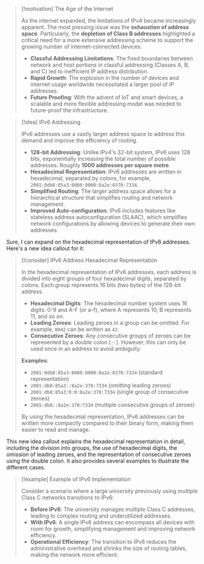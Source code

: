 > [!motivation] The Age of the Internet
> 
> As the internet expanded, the limitations of IPv4 became increasingly apparent. The most pressing issue was the **exhaustion of address space**. Particularly, the **depletion of Class B addresses** highlighted a critical need for a more extensive addressing scheme to support the growing number of internet-connected devices.
> 
> - **Classful Addressing Limitations**: The fixed boundaries between network and host portions in classful addressing (Classes A, B, and C) led to inefficient IP address distribution.
> - **Rapid Growth**: The explosion in the number of devices and internet usage worldwide necessitated a larger pool of IP addresses.
> - **Future Proofing**: With the advent of IoT and smart devices, a scalable and more flexible addressing model was needed to future-proof the infrastructure.
 
> [!idea] IPv6 Addressing
> 
> IPv6 addresses use  a vastly larger address space to address this demand and improve the efficiency of routing.
> 
> - **128-bit Addressing**: Unlike IPv4's 32-bit system, IPv6 uses 128 bits, exponentially increasing the total number of possible addresses. Roughly **1000 addresses per square metre**.
> - **Hexadecimal Representation**: IPv6 addresses are written in hexadecimal, separated by colons, for example, `2001:0db8:85a3:0000:0000:8a2e:0370:7334`. 
> - **Simplified Routing**: The larger address space allows for a hierarchical structure that simplifies routing and network management.
> - **Improved Auto-configuration**: IPv6 includes features like stateless address autoconfiguration (SLAAC), which simplifies network configurations by allowing devices to generate their own addresses.

Sure, I can expand on the hexadecimal representation of IPv6 addresses. Here's a new idea callout for it:

> \[!consider] IPv6 Address Hexadecimal Representation
>
> In the hexadecimal representation of IPv6 addresses, each address is divided into eight groups of four hexadecimal digits, separated by colons. Each group represents 16 bits (two bytes) of the 128-bit address.
>
> - **Hexadecimal Digits**: The hexadecimal number system uses 16 digits: 0-9 and A-F (or a-f), where A represents 10, B represents 11, and so on.
> - **Leading Zeroes**: Leading zeroes in a group can be omitted. For example, `0042` can be written as `42`.
> - **Consecutive Zeroes**: Any consecutive groups of zeroes can be represented by a double colon (`::`). However, this can only be used once in an address to avoid ambiguity.
>
> **Examples**:
>
> - `2001:0db8:85a3:0000:0000:8a2e:0370:7334` (standard representation)
> - `2001:db8:85a3::8a2e:370:7334` (omitting leading zeroes)
> - `2001:db8:85a3:0:0:8a2e:370:7334` (single group of consecutive zeroes)
> - `2001:db8::8a2e:370:7334` (multiple consecutive groups of zeroes)
>
> By using the hexadecimal representation, IPv6 addresses can be written more compactly compared to their binary form, making them easier to read and manage.

This new idea callout explains the hexadecimal representation in detail, including the division into groups, the use of hexadecimal digits, the omission of leading zeroes, and the representation of consecutive zeroes using the double colon. It also provides several examples to illustrate the different cases.

> [!example] Example of IPv6 Implementation
> 
> Consider a scenario where a large university previously using multiple Class C networks transitions to IPv6:
> 
> - **Before IPv6**: The university manages multiple Class C addresses, leading to complex routing and underutilized addresses.
> - **With IPv6**: A single IPv6 address can encompass all devices with room for growth, simplifying management and improving network efficiency.
> - **Operational Efficiency**: The transition to IPv6 reduces the administrative overhead and shrinks the size of routing tables, making the network more efficient.
